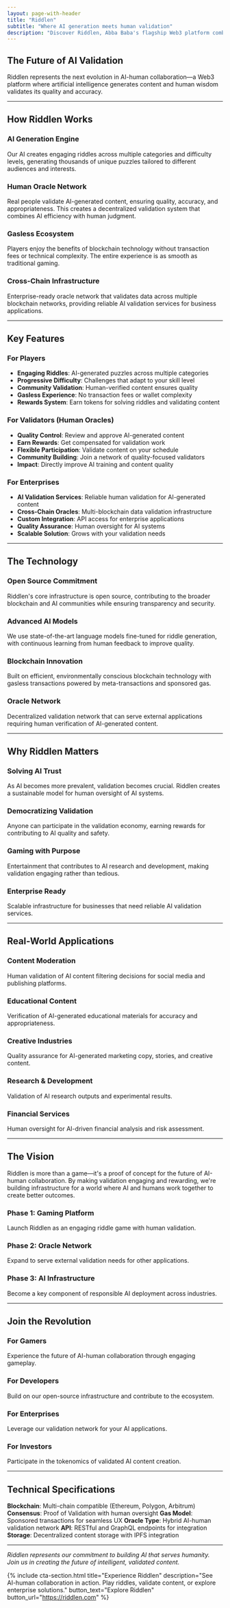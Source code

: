 ```yaml
---
layout: page-with-header
title: "Riddlen"
subtitle: "Where AI generation meets human validation"
description: "Discover Riddlen, Abba Baba's flagship Web3 platform combining AI-generated riddles with human oracle validation in a gasless blockchain ecosystem."
---
```


## The Future of AI Validation

Riddlen represents the next evolution in AI-human collaboration—a Web3 platform where artificial intelligence generates content and human wisdom validates its quality and accuracy.

---

## How Riddlen Works

### AI Generation Engine
Our AI creates engaging riddles across multiple categories and difficulty levels, generating thousands of unique puzzles tailored to different audiences and interests.

### Human Oracle Network
Real people validate AI-generated content, ensuring quality, accuracy, and appropriateness. This creates a decentralized validation system that combines AI efficiency with human judgment.

### Gasless Ecosystem
Players enjoy the benefits of blockchain technology without transaction fees or technical complexity. The entire experience is as smooth as traditional gaming.

### Cross-Chain Infrastructure
Enterprise-ready oracle network that validates data across multiple blockchain networks, providing reliable AI validation services for business applications.

---

## Key Features

### For Players
- **Engaging Riddles**: AI-generated puzzles across multiple categories
- **Progressive Difficulty**: Challenges that adapt to your skill level
- **Community Validation**: Human-verified content ensures quality
- **Gasless Experience**: No transaction fees or wallet complexity
- **Rewards System**: Earn tokens for solving riddles and validating content

### For Validators (Human Oracles)
- **Quality Control**: Review and approve AI-generated content
- **Earn Rewards**: Get compensated for validation work
- **Flexible Participation**: Validate content on your schedule
- **Community Building**: Join a network of quality-focused validators
- **Impact**: Directly improve AI training and content quality

### For Enterprises
- **AI Validation Services**: Reliable human validation for AI-generated content
- **Cross-Chain Oracles**: Multi-blockchain data validation infrastructure
- **Custom Integration**: API access for enterprise applications
- **Quality Assurance**: Human oversight for AI systems
- **Scalable Solution**: Grows with your validation needs

---

## The Technology

### Open Source Commitment
Riddlen's core infrastructure is open source, contributing to the broader blockchain and AI communities while ensuring transparency and security.

### Advanced AI Models
We use state-of-the-art language models fine-tuned for riddle generation, with continuous learning from human feedback to improve quality.

### Blockchain Innovation
Built on efficient, environmentally conscious blockchain technology with gasless transactions powered by meta-transactions and sponsored gas.

### Oracle Network
Decentralized validation network that can serve external applications requiring human verification of AI-generated content.

---

## Why Riddlen Matters

### Solving AI Trust
As AI becomes more prevalent, validation becomes crucial. Riddlen creates a sustainable model for human oversight of AI systems.

### Democratizing Validation
Anyone can participate in the validation economy, earning rewards for contributing to AI quality and safety.

### Gaming with Purpose
Entertainment that contributes to AI research and development, making validation engaging rather than tedious.

### Enterprise Ready
Scalable infrastructure for businesses that need reliable AI validation services.

---

## Real-World Applications

### Content Moderation
Human validation of AI content filtering decisions for social media and publishing platforms.

### Educational Content
Verification of AI-generated educational materials for accuracy and appropriateness.

### Creative Industries
Quality assurance for AI-generated marketing copy, stories, and creative content.

### Research & Development
Validation of AI research outputs and experimental results.

### Financial Services
Human oversight for AI-driven financial analysis and risk assessment.

---

## The Vision

Riddlen is more than a game—it's a proof of concept for the future of AI-human collaboration. By making validation engaging and rewarding, we're building infrastructure for a world where AI and humans work together to create better outcomes.

### Phase 1: Gaming Platform
Launch Riddlen as an engaging riddle game with human validation.

### Phase 2: Oracle Network
Expand to serve external validation needs for other applications.

### Phase 3: AI Infrastructure
Become a key component of responsible AI deployment across industries.

---

## Join the Revolution

### For Gamers
Experience the future of AI-human collaboration through engaging gameplay.

### For Developers
Build on our open-source infrastructure and contribute to the ecosystem.

### For Enterprises
Leverage our validation network for your AI applications.

### For Investors
Participate in the tokenomics of validated AI content creation.

---

## Technical Specifications

**Blockchain**: Multi-chain compatible (Ethereum, Polygon, Arbitrum)
**Consensus**: Proof of Validation with human oversight
**Gas Model**: Sponsored transactions for seamless UX
**Oracle Type**: Hybrid AI-human validation network
**API**: RESTful and GraphQL endpoints for integration
**Storage**: Decentralized content storage with IPFS integration

---

*Riddlen represents our commitment to building AI that serves humanity. Join us in creating the future of intelligent, validated content.*

{% include cta-section.html
    title="Experience Riddlen"
    description="See AI-human collaboration in action. Play riddles, validate content, or explore enterprise solutions."
    button_text="Explore Riddlen"
    button_url="https://riddlen.com" %}